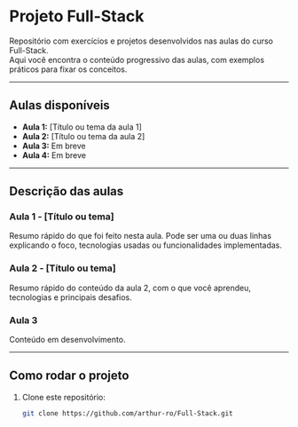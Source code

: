 # Projeto Full-Stack

Repositório com exercícios e projetos desenvolvidos nas aulas do curso Full-Stack.  
Aqui você encontra o conteúdo progressivo das aulas, com exemplos práticos para fixar os conceitos.

---

## Aulas disponíveis

- **Aula 1:** [Título ou tema da aula 1]  
- **Aula 2:** [Título ou tema da aula 2]  
- **Aula 3:** Em breve  
- **Aula 4:** Em breve  

---

## Descrição das aulas

### Aula 1 - [Título ou tema]
Resumo rápido do que foi feito nesta aula. Pode ser uma ou duas linhas explicando o foco, tecnologias usadas ou funcionalidades implementadas.

### Aula 2 - [Título ou tema]
Resumo rápido do conteúdo da aula 2, com o que você aprendeu, tecnologias e principais desafios.

### Aula 3
Conteúdo em desenvolvimento.

---

## Como rodar o projeto

1. Clone este repositório:  
   ```bash
   git clone https://github.com/arthur-ro/Full-Stack.git
   
